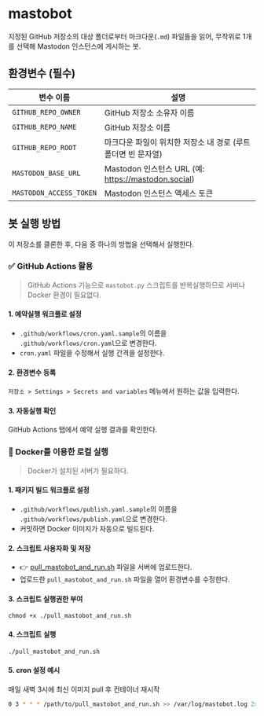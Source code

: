 # mastobot

지정된 GitHub 저장소의 대상 폴더로부터 마크다운(`.md`) 파일들을 읽어, 무작위로 1개를 선택해 Mastodon 인스턴스에 게시하는 봇.

## 환경변수 (필수)

|	변수 이름				|	설명															|
|---------------------------|-------------------------------------------------------------------|
|	`GITHUB_REPO_OWNER`		|	GitHub 저장소 소유자 이름										|
|	`GITHUB_REPO_NAME`		|	GitHub 저장소 이름												|
|	`GITHUB_REPO_ROOT`		|	마크다운 파일이 위치한 저장소 내 경로 (루트 폴더면 빈 문자열)	|
|	`MASTODON_BASE_URL`		|	Mastodon 인스턴스 URL (예: https://mastodon.social)				|
|	`MASTODON_ACCESS_TOKEN`	|	Mastodon 인스턴스 액세스 토큰									|

## 봇 실행 방법

이 저장소를 클론한 후, 다음 중 하나의 방법을 선택해서 실행한다.

### ✅ GitHub Actions 활용

> GitHub Actions 기능으로 `mastobot.py` 스크립트를 반복실행하므로 서버나 Docker 환경이 필요없다.

#### 1. 예약실행 워크플로 설정

- `.github/workflows/cron.yaml.sample`의 이름을 `.github/workflows/cron.yaml`으로 변경한다.
- `cron.yaml` 파일을 수정해서 실행 간격을 설정한다.

#### 2. 환경변수 등록

`저장소 > Settings > Secrets and variables` 메뉴에서 원하는 값을 입력한다.

#### 3. 자동실행 확인

GitHub Actions 탭에서 예약 실행 결과를 확인한다.

### 🐳 Docker를 이용한 로컬 실행

> Docker가 설치된 서버가 필요하다.

#### 1. 패키지 빌드 워크플로 설정

- `.github/workflows/publish.yaml.sample`의 이름을 `.github/workflows/publish.yaml`으로 변경한다.
- 커밋하면 Docker 이미지가 자동으로 빌드된다.

#### 2. 스크립트 사용자화 및 저장

- 👉 [pull_mastobot_and_run.sh](./resources/pull_mastobot_and_run.sh) 파일을 서버에 업로드한다.
- 업로드한 `pull_mastobot_and_run.sh` 파일을 열어 환경변수를 수정한다.

#### 3. 스크립트 실행권한 부여

```shell
chmod +x ./pull_mastobot_and_run.sh
```

#### 4. 스크립트 실행

```bash
./pull_mastobot_and_run.sh
```

#### 5. cron 설정 예시

매일 새벽 3시에 최신 이미지 pull 후 컨테이너 재시작

```bash
0 3 * * * /path/to/pull_mastobot_and_run.sh >> /var/log/mastobot.log 2>&1
```